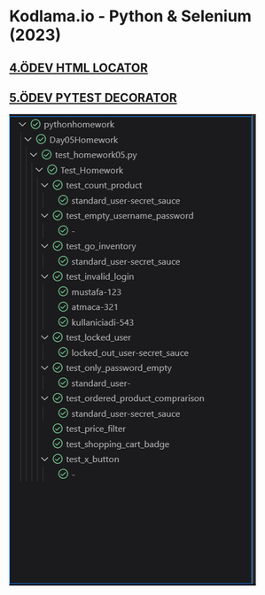 # Kodlama.io - Python & Selenium (2023)
## [4.ÖDEV HTML LOCATOR ](https://github.com/atmcgit/pythonhomework/blob/main/Day05Homework/README.md)

## [5.ÖDEV PYTEST DECORATOR ](https://github.com/atmcgit/pythonhomework/blob/main/Day05Homework/README.md)

![testscreenshot image](testscreenshot.png)


